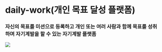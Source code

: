 # daily-work(개인 목표 달성 플랫폼)
### 자신의 목표를 미션으로 등록하고 개인 또는 여러 사람과 함께 목표룰 성취하며 자기계발을 할 수 있는 자기계발 플랫폼 
<img src="https://img.shields.io/badge/개발목적-3DDC84?style=flat-square"/>
